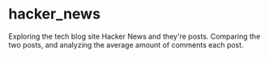 # hacker_news
Exploring the tech blog site Hacker News and they're posts. Comparing the two posts, and analyzing the average amount of  comments  each post.
